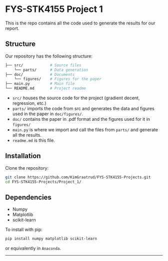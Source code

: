 # FYS-STK4155 Project 1

This is the repo contains all the code used to generate the results for our report.


## Structure

Our repository has the following structure:

<!-- GPT generated section -->
```bash
├── src/            # Source files
    └── parts/      # Data generation
├── doc/            # Documents
    └── figures/    # Figures for the paper
├── main.py         # Main file
└── README.md       # Project readme
```
<!-- GPT generated section end -->

- `src/` houses the source code for the project (gradient decent, regression, etc.)
- `parts/` imports the code from src and generates the data and figures used in the paper in `doc/figures/`.
- `doc/` contains the paper in .pdf format and the figures used for it in `figures/`
- `main.py` is where we import and call the files from `parts/` and generate all the results.
- `readme.md` is this file.


## Installation

Clone the repository:
```bash
git clone https://github.com/KimGraatrud/FYS-STK4155-Projects.git
cd FYS-STK4155-Projects/Project_1/
```


## Dependencies
- Numpy
- Matplotlib
- scikit-learn

To install with pip:
```bash
pip install numpy matplotlib scikit-learn
```
or equivalently in `Anaconda`.


---

